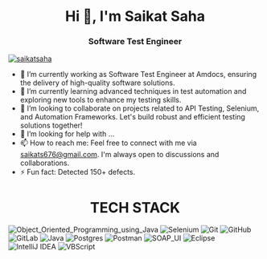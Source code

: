 <h1 align="center">Hi 👋, I'm Saikat Saha</h1>
<h3 align="center">Software Test Engineer</h3>
<p align="left">
<a href="https://github.com/ryo-ma/github-profile-trophy">
        <img src="https://github-profile-trophy.vercel.app/?username=saikats676&row=2&column=4&theme=matrix" alt="saikatsaha" />
    </a>
</p>




- 🔭 I’m currently working as Software Test Engineer at Amdocs, ensuring the delivery of high-quality software solutions.
- 🌱 I’m currently learning advanced techniques in test automation and exploring new tools to enhance my testing skills.
- 👯 I’m looking to collaborate on projects related to API Testing, Selenium, and Automation Frameworks. Let's build robust and efficient testing solutions together!
- 🤔 I’m looking for help with ...
- 📫 How to reach me: Feel free to connect with me via saikats676@gmail.com. I'm always open to discussions and collaborations.
- ⚡ Fun fact: Detected 150+ defects.


<h1 align="center">TECH STACK</h1>

![Object_Oriented_Programming_using_Java](https://img.shields.io/badge/Object_Oriented_Programming_using_Java-%23F5010C.svg?style=for-the-badge&logo=Object_Oriented_Programming_using_Java&logoColor=white)
![Selenium](https://img.shields.io/badge/-selenium-%43B02A?style=for-the-badge&logo=selenium&logoColor=white)
![Git](https://img.shields.io/badge/git-%23F05033.svg?style=for-the-badge&logo=git&logoColor=white)
![GitHub](https://img.shields.io/badge/github-%23121011.svg?style=for-the-badge&logo=github&logoColor=white)
![GitLab](https://img.shields.io/badge/gitlab-%23181717.svg?style=for-the-badge&logo=gitlab&logoColor=white)
![Java](https://img.shields.io/badge/java-%23ED8B00.svg?style=for-the-badge&logo=openjdk&logoColor=white)
![Postgres](https://img.shields.io/badge/postgres-%23316192.svg?style=for-the-badge&logo=postgresql&logoColor=white)
![Postman](https://img.shields.io/badge/Postman-FF6C37?style=for-the-badge&logo=postman&logoColor=white)
![SOAP_UI](https://img.shields.io/badge/SOAP_UI-F2C811?style=for-the-badge&logo=SOAP_UI&logoColor=black)
![Eclipse](https://img.shields.io/badge/Eclipse-FE7A16.svg?style=for-the-badge&logo=Eclipse&logoColor=white)
![IntelliJ IDEA](https://img.shields.io/badge/IntelliJIDEA-000000.svg?style=for-the-badge&logo=intellij-idea&logoColor=white)
![VBScript](https://img.shields.io/badge/VB_Script-%233A95E3.svg?style=for-the-badge&logo=vbscript&logoColor=white)
